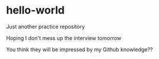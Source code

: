 # hello-world
Just another practice repository

Hoping I don't mess up the interview tomorrow

You think they will be impressed by my Github knowledge??
